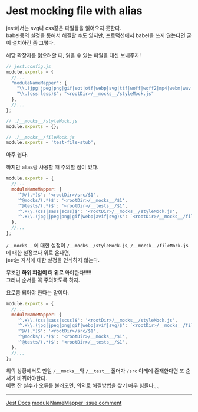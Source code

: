 # Jest mocking file with alias

jest에서는 svg나 css같은 파일들을 읽어오지 못한다.  
babel등의 설정을 통해서 해결할 수도 있지만, 프로덕션에서 babel을 쓰지 않는다면 굳이 설치하긴 좀 그렇다.  

해당 확장자를 읽으려할 때, 읽을 수 있는 파일을 대신 보내주자!  

```js
// jest.config.js
module.exports = {
  //...
  "moduleNameMapper": {
    "\\.(jpg|jpeg|png|gif|eot|otf|webp|svg|ttf|woff|woff2|mp4|webm|wav|mp3|m4a|aac|oga)$": "<rootDir>/__mocks__/fileMock.js",
    "\\.(css|less)$": "<rootDir>/__mocks__/styleMock.js"
  },
  //...
};
```

```js
// ./__mocks__/styleMock.js
module.exports = {};

// ./__mocks__/fileMock.js
module.exports = 'test-file-stub';
```

아주 쉽다.

하지만 alias랑 사용할 때 주의할 점이 있다.

```js
module.exports = {
  //...
  moduleNameMapper: {
    '^@/(.*)$': '<rootDir>/src/$1',
    '^@mocks/(.*)$': '<rootDir>/__mocks__/$1',
    '^@tests/(.*)$': '<rootDir>/__tests__/$1',
    '^.+\\.(css|sass|scss)$': '<rootDir>/__mocks__/styleMock.js',
    '^.+\\.(jpg|jpeg|png|gif|webp|avif|svg)$': `<rootDir>/__mocks__/fileMock.js`,
  },
  //...
};
```

`/__mocks__` 에 대한 설정이 `/__mocks__/styleMock.js`, `/__mocsk__/fileMock.js`에 대한 설정보다 위로 온다면,  
jest는 자식에 대한 설정을 인식하지 않는다.

무조건 **하위 파일이 더 위로** 와야한다!!!!!  
그러니 순서를 꼭 주의하도록 하자.

요로콤 되어야 한다는 말이다.

```js
module.exports = {
  //...
  moduleNameMapper: {
    '^.+\\.(css|sass|scss)$': '<rootDir>/__mocks__/styleMock.js',
    '^.+\\.(jpg|jpeg|png|gif|webp|avif|svg)$': `<rootDir>/__mocks__/fileMock.js`,
    '^@/(.*)$': '<rootDir>/src/$1',
    '^@mocks/(.*)$': '<rootDir>/__mocks__/$1',
    '^@tests/(.*)$': '<rootDir>/__tests__/$1',
  },
  //...
};
```

위의 상황에서도 만일 `/__mocks__`와 `/__test__` 폴더가 `/src` 아래에 존재한다면 또 순서가 바뀌어야한다.  
이런 잔 실수가 오류를 불러오면, 의외로 해결방법을 찾기 매우 힘들다,,,,

---

[Jest Docs](https://jestjs.io/docs/webpack#handling-static-assets)
[moduleNameMapper issue comment](https://github.com/facebook/jest/issues/4262#issuecomment-362269632)